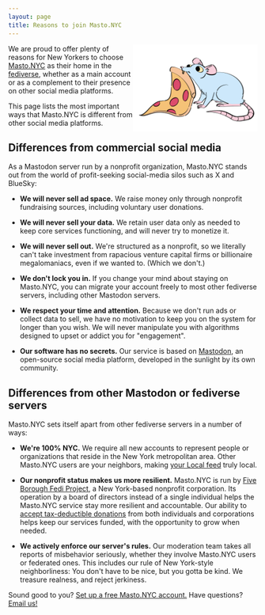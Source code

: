 ```yaml
---
layout: page
title: Reasons to join Masto.NYC
---
```


<img src="/images/pizza-rat-left.png" style="float: right; max-width: 50%" /> We are proud to offer plenty of reasons for New Yorkers to choose [Masto.NYC](https://masto.nyc) as their home in the [fediverse](https://en.wikipedia.org/wiki/Fediverse), whether as a main account or as a complement to their presence on other social media platforms.

This page lists the most important ways that Masto.NYC is different from other social media platforms. 

<div style="clear: right" />

## Differences from commercial social media

As a Mastodon server run by a nonprofit organization, Masto.NYC stands out from the world of profit-seeking social-media silos such as X and BlueSky:

* **We will never sell ad space.** We raise money only through nonprofit fundraising sources, including voluntary user donations.

* **We will never sell your data.** We retain user data only as needed to keep core services functioning, and will never try to monetize it.

* **We will never sell out.** We're structured as a nonprofit, so we literally can't take investment from rapacious venture capital firms or billionaire megalomaniacs, even if we wanted to. (Which we don't.)

* **We don't lock you in.** If you change your mind about staying on Masto.NYC, you can migrate your account freely to most other fediverse servers, including other Mastodon servers.

* **We respect your time and attention.** Because we don't run ads or collect data to sell, we have no motivation to keep you on the system for longer than you wish. We will never manipulate you with algorithms designed to upset or addict you for "engagement". 

* **Our software has no secrets.** Our service is based on [Mastodon](https://joinmastodon.org), an open-source social media platform, developed in the sunlight by its own community.

## Differences from other Mastodon or fediverse servers

Masto.NYC sets itself apart from other fediverse servers in a number of ways:

* **We're 100% NYC.** We require all new accounts to represent people or organizations that reside in the New York metropolitan area. Other Masto.NYC users are your neighbors, making [your Local feed](https://masto.nyc/public/local) truly local.

* **Our nonprofit status makes us more resilient.** Masto.NYC is run by [Five Borough Fedi Project](/), a New York-based nonprofit corporation. Its operation by a board of directors instead of a single individual helps the Masto.NYC service stay more resilient and accountable. Our ability to [accept tax-deductible donations](/give.html) from both individuals and corporations helps keep our services funded, with the opportunity to grow when needed.

* **We actively enforce our server's rules.** Our moderation team takes all reports of misbehavior seriously, whether they involve Masto.NYC users or federated ones. This includes our rule of New York-style neighborliness: You don't have to be nice, but you gotta be kind. We treasure realness, and reject jerkiness.

Sound good to you? [Set up a free Masto.NYC account.](https://masto.nyc/auth/sign_up) Have questions? [Email us!](mailto:help@masto.nyc)